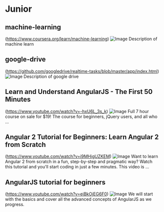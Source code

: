 # Junior

## machine-learning
(https://www.coursera.org/learn/machine-learning)
![Image](https://octodex.github.com/images/yaktocat.png)
Description of machine learn

## google-drive
(https://github.com/googledrive/realtime-tasks/blob/master/app/index.html)
![Image](https://octodex.github.com/images/yaktocat.png)
Description of google drive

## Learn and Understand AngularJS - The First 50 Minutes
(https://www.youtube.com/watch?v=-hxU6L_3s_k)
![Image](https://i.ytimg.com/vi/i9MHigUZKEM/default.jpg)
Full 7 hour course on sale for $19! The course for beginners, jQuery users, and all who ...

## Angular 2 Tutorial for Beginners: Learn Angular 2 from Scratch
(https://www.youtube.com/watch?v=i9MHigUZKEM)
![Image](https://i.ytimg.com/vi/_-CD_5YhJTA/default.jpg)
Want to learn Angular 2 from scratch in a fun, step-by-step and pragmatic way? Watch this tutorial and you'll start coding in just a few minutes. This video is ...

## AngularJS tutorial for beginners
(https://www.youtube.com/watch?v=ejBkOjEG6F0)
![Image](https://i.ytimg.com/vi/zKkUN-mJtPQ/default.jpg)
We will start with the basics and cover all the advanced concepts of AngularJS as we progress.
